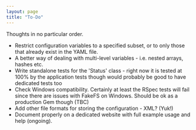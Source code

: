 ```yaml
---
layout: page
title: "To-Do"
---
```

Thoughts in no particular order.

- Restrict configuration variables to a specified subset, or to only those that already exist in the YAML file.
- A better way of dealing with multi-level variables - i.e. nested arrays, hashes etc.
- Write standalone tests for the 'Status' class - right now it is tested at 100% by the application tests though would probably be good to have dedicated tests too
- Check Windows compatibility. Certainly at least the RSpec tests will fail since there are issues with FakeFS on Windows. Should be ok as a production Gem though (TBC)
- Add other file formats for storing the configuration - XML? (Yuk!)
- Document properly on a dedicated website with full example usage and help (ongoing).
